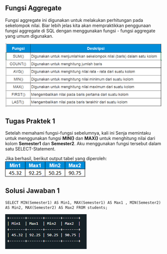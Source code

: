 ## Fungsi Aggregate

Fungsi aggregate ini digunakan untuk melakukan perhitungan pada sekelompok nilai. Biar lebih jelas kita akan mempraktikkan penggunaan fungsi aggregate di SQL dengan menggunakan fungsi - fungsi aggregate yang umum digunakan.<br>

![fungsi](fungsi_aggregate.png)

## Tugas Praktek 1

Setelah memahami fungsi-fungsi sebelumnya, kali ini Senja memintaku untuk menggunakan fungsi **MIN()** dan **MAX()** untuk menghitung nilai dari kolom **Semester1** dan **Semester2**. Aku menggunakan fungsi tersebut dalam satu SELECT-Statement.<br>

Jika berhasil, berikut output tabel yang diperoleh:<br>
![tabel-soal](output_tabelsoal.png)

## Solusi Jawaban 1

```
SELECT MIN(Semester1) AS Min1, MAX(Semester1) AS Max1 , MIN(Semester2) AS Min2, MAX(Semester2) AS Max2 FROM students;
```

![tabel-jawaban](output_tabeljawaban.png)

